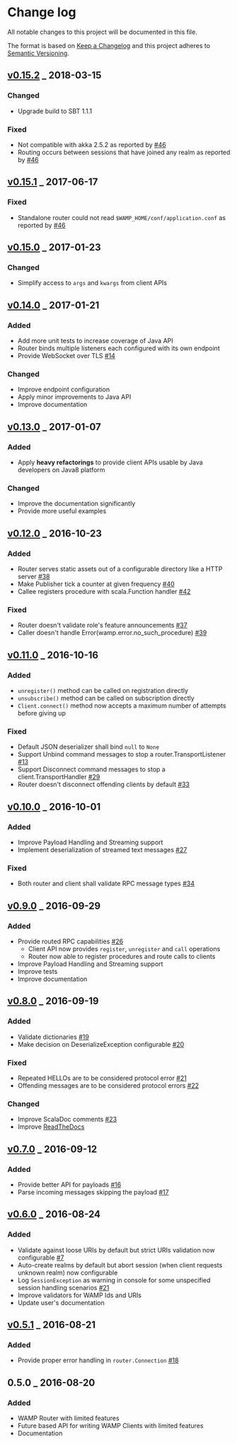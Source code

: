 # Change log
All notable changes to this project will be documented in this file.

The format is based on [Keep a Changelog](http://keepachangelog.com/) and this project adheres to [Semantic Versioning](http://semver.org/).


## [v0.15.2] _ 2018-03-15

### Changed
- Upgrade build to SBT 1.1.1

### Fixed
- Not compatible with akka 2.5.2 as reported by [\#46](https://github.com/angiolep/akka-wamp/issues/47)
- Routing occurs between sessions that have joined any realm as reported by [\#46](https://github.com/angiolep/akka-wamp/issues/45)


## [v0.15.1] _ 2017-06-17

### Fixed
- Standalone router could not read ``$WAMP_HOME/conf/application.conf`` as reported by [\#46](https://github.com/angiolep/akka-wamp/issues/46)


## [v0.15.0] _ 2017-01-23

### Changed
- Simplify access to ``args`` and ``kwargs`` from client APIs


## [v0.14.0] _ 2017-01-21

### Added
- Add more unit tests to increase coverage of Java API
- Router binds multiple listeners each configured with its own endpoint
- Provide WebSocket over TLS [\#14](https://github.com/angiolep/akka-wamp/issues/14)

### Changed
- Improve endpoint configuration
- Apply minor improvements to Java API
- Improve documentation


## [v0.13.0] _ 2017-01-07

### Added
- Apply **heavy refactorings** to provide client APIs usable by Java developers on Java8 platform

### Changed
- Improve the documentation significantly
- Provide more useful examples


## [v0.12.0] _ 2016-10-23

### Added
- Router serves static assets out of a configurable directory like a HTTP server [\#38](https://github.com/angiolep/akka-wamp/issues/38)
- Make Publisher tick a counter at given frequency [\#40](https://github.com/angiolep/akka-wamp/issues/40)
- Callee registers procedure with scala.Function handler [\#42](https://github.com/angiolep/akka-wamp/issues/42)

### Fixed
- Router doesn't validate role's feature announcements [\#37](https://github.com/angiolep/akka-wamp/issues/37)
- Caller doesn't handle Error(wamp.error.no_such_procedure) [\#39](https://github.com/angiolep/akka-wamp/issues/39)


## [v0.11.0] _ 2016-10-16

### Added
- ``unregister()`` method can be called on registration directly
- ``unsubscribe()`` method can be called on subscription directly
- ``Client.connect()`` method now accepts a maximum number of attempts before giving up

### Fixed
- Default JSON deserializer shall bind ``null`` to ``None``
- Support Unbind command messages to stop a router.TransportListener [\#13](https://github.com/angiolep/akka-wamp/issues/13)
- Support Disconnect command messages to stop a client.TransportHandler [\#29](https://github.com/angiolep/akka-wamp/issues/29)
- Router doesn't disconnect offending clients by default [\#33](https://github.com/angiolep/akka-wamp/issues/33)


## [v0.10.0] _ 2016-10-01

### Added
- Improve Payload Handling and Streaming support
- Implement deserialization of streamed text messages [\#27](https://github.com/angiolep/akka-wamp/issues/27)

### Fixed
- Both router and client shall validate RPC message types [\#34](https://github.com/angiolep/akka-wamp/issues/34)


## [v0.9.0] _ 2016-09-29    

### Added
- Provide routed RPC capabilities [\#26](https://github.com/angiolep/akka-wamp/issues/26)  
  - Client API now provides ``register``, ``unregister`` and ``call`` operations  
  - Router now able to register procedures and route calls to clients  
- Improve Payload Handling and Streaming support
- Improve tests
- Improve documentation

## [v0.8.0] _ 2016-09-19  

### Added  
- Validate dictionaries [\#19](https://github.com/angiolep/akka-wamp/issues/19)        
- Make decision on DeserializeException configurable [\#20](https://github.com/angiolep/akka-wamp/issues/20)  

### Fixed
- Repeated HELLOs are to be considered protocol error [\#21](https://github.com/angiolep/akka-wamp/issues/21)
- Offending messages are to be considered protocol errors [\#22](https://github.com/angiolep/akka-wamp/issues/22)

### Changed
- Improve ScalaDoc comments [\#23](https://github.com/angiolep/akka-wamp/issues/23)
- Improve [ReadTheDocs](http://akka-wamp.readthedocs.io/)


## [v0.7.0] _ 2016-09-12

### Added
- Provide better API for payloads [\#16](https://github.com/angiolep/akka-wamp/issues/16)
- Parse incoming messages skipping the payload [\#17](https://github.com/angiolep/akka-wamp/issues/17)


## [v0.6.0] _ 2016-08-24

### Added
- Validate against loose URIs by default but strict URIs validation now configurable [\#7](https://github.com/angiolep/akka-wamp/issues/7)
- Auto-create realms by default but abort session (when client requests unknown realm) now configurable
- Log ``SessionException`` as warning in console for some unspecified session handling scenarios [\#21](https://github.com/angiolep/akka-wamp/issues/21)
- Improve validators for WAMP Ids and URIs
- Update user's documentation


## [v0.5.1] _ 2016-08-21

### Added
- Provide proper error handling in ``router.Connection`` [\#18](https://github.com/angiolep/akka-wamp/issues/18)


## 0.5.0 _ 2016-08-20

### Added
- WAMP Router with limited features
- Future based API for writing WAMP Clients with limited features
- Documentation

[Unreleased]: https://github.com/angiolep/akka-wamp/compare/HEAD...v0.15.2?&diff=split&name=HEAD
[v0.15.2]: https://github.com/angiolep/akka-wamp/compare/v0.15.2...v0.15.1?&diff=split&name=v0.15.2
[v0.15.1]: https://github.com/angiolep/akka-wamp/compare/v0.15.1...v0.15.0?&diff=split&name=v0.15.1
[v0.15.0]: https://github.com/angiolep/akka-wamp/compare/v0.15.0...v0.14.0?&diff=split&name=v0.15.0
[v0.14.0]: https://github.com/angiolep/akka-wamp/compare/v0.14.0...v0.13.0?&diff=split&name=v0.14.0
[v0.13.0]: https://github.com/angiolep/akka-wamp/compare/v0.13.0...v0.12.0?&diff=split&name=v0.13.0
[v0.12.0]: https://github.com/angiolep/akka-wamp/compare/v0.12.0...v0.11.0?&diff=split&name=v0.11.0
[v0.11.0]: https://github.com/angiolep/akka-wamp/compare/v0.11.0...v0.10.0?&diff=split&name=v0.10.0
[v0.10.0]: https://github.com/angiolep/akka-wamp/compare/v0.9.0...v0.10.0?diff=split&name=v0.9.0
[v0.9.0]: https://github.com/angiolep/akka-wamp/compare/v0.8.0...v0.9.0?diff=split&name=v0.8.0
[v0.8.0]: https://github.com/angiolep/akka-wamp/compare/v0.7.0...v0.8.0?diff=split&name=v0.7.0
[v0.7.0]: https://github.com/angiolep/akka-wamp/compare/v0.6.0...v0.7.0?diff=split&name=v0.7.0
[v0.6.0]: https://github.com/angiolep/akka-wamp/compare/v0.5.1...v0.6.0?diff=split&name=v0.6.0
[v0.5.1]: https://github.com/angiolep/akka-wamp/compare/v0.5.0...v0.5.1?diff=split&name=v0.5.1